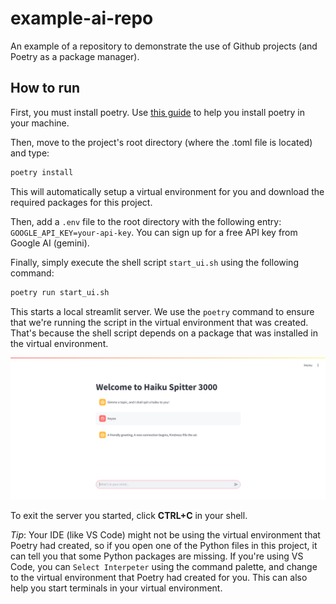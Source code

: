 # example-ai-repo

An example of a repository to demonstrate the use of Github projects (and Poetry as a package manager).

## How to run

First, you must install poetry. Use [this guide](https://python-poetry.org/docs/#installing-with-pipx) to help you install poetry in your machine.

Then, move to the project's root directory (where the .toml file is located) and type:

```sh
poetry install
```

This will automatically setup a virtual environment for you and download the required packages for this project.

Then, add a `.env` file to the root directory with the following entry: `GOOGLE_API_KEY=your-api-key`. You can sign up for a free API key from Google AI (gemini).

Finally, simply execute the shell script `start_ui.sh` using the following command:

```sh
poetry run start_ui.sh
```

This starts a local streamlit server. We use the `poetry` command to ensure that we're running the script in the virtual environment that was created. That's because the shell script depends on a package that was installed in the virtual environment.

![streamlit basic ui](images/streamlit_ui_basic.png)

To exit the server you started, click **CTRL+C** in your shell.

_Tip_: Your IDE (like VS Code) might not be using the virtual environment that Poetry had created, so if you open one of the Python files in this project, it can tell you that some Python packages are missing. If you're using VS Code, you can `Select Interpeter` using the command palette, and change to the virtual environment that Poetry had created for you. This can also help you start terminals in your virtual environment.
